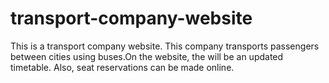 # transport-company-website
This is a transport company website. This company transports passengers between cities using buses.On the website, the will be an updated timetable. Also, seat reservations can be made online.
